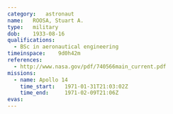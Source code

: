 ```yaml
---
category:	astronaut
name:	ROOSA, Stuart A.
type:	military
dob:	1933-08-16
qualifications:
  - BSc in aeronautical engineering
timeinspace:	9d0h42m
references:
  - http://www.nasa.gov/pdf/740566main_current.pdf
missions:
  - name: Apollo 14
    time_start:   1971-01-31T21:03:02Z
    time_end:     1971-02-09T21:06Z
evas:
---
```

